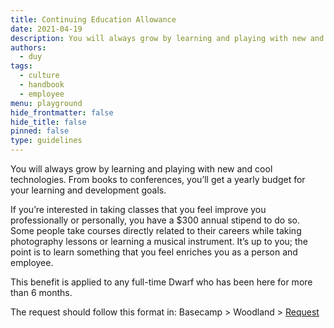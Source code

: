 ```yaml
---
title: Continuing Education Allowance
date: 2021-04-19
description: You will always grow by learning and playing with new and cool technologies. From books to conferences, you’ll get a yearly budget for your learning and development goals.
authors: 
  - duy
tags: 
  - culture
  - handbook
  - employee
menu: playground
hide_frontmatter: false
hide_title: false
pinned: false
type: guidelines
---
```


You will always grow by learning and playing with new and cool technologies. From books to conferences, you’ll get a yearly budget for your learning and development goals.

If you’re interested in taking classes that you feel improve you professionally or personally, you have a $300 annual stipend to do so. Some people take courses directly related to their careers while taking photography lessons or learning a musical instrument. It’s up to you; the point is to learn something that you feel enriches you as a person and employee.

This benefit is applied to any full-time Dwarf who has been here for more than 6 months.

The request should follow this format in: Basecamp > Woodland > [Request](https://3.basecamp.com/4108948/buckets/9403032/todolists/1557155199)